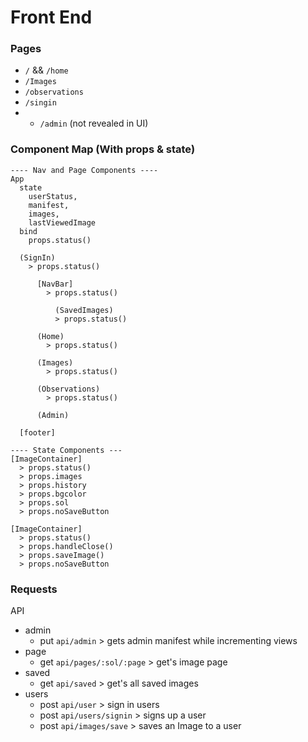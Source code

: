 # Front End

### Pages
- `/` && `/home`
- `/Images`
- `/observations`
- `/singin`
- * `/admin` (not revealed in UI)

### Component Map (With props & state)
```
---- Nav and Page Components ----
App
  state  
  	userStatus,
  	manifest,
  	images,
    lastViewedImage
  bind
    props.status()

  (SignIn)
    > props.status()

      [NavBar]
        > props.status()

          (SavedImages)
          > props.status()

      (Home)
        > props.status()

      (Images)
        > props.status()

      (Observations)
        > props.status()

      (Admin)

  [footer]

---- State Components ---
[ImageContainer]
  > props.status()
  > props.images
  > props.history
  > props.bgcolor
  > props.sol
  > props.noSaveButton

[ImageContainer]
  > props.status()
  > props.handleClose()
  > props.saveImage()
  > props.noSaveButton
```

### Requests

API
- admin
  - put `api/admin` > gets admin manifest while incrementing views
- page
  - get `api/pages/:sol/:page` > get's image page
- saved
  - get `api/saved` > get's all saved images
- users
  - post `api/user` > sign in users
  - post `api/users/signin` > signs up a user
  - post `api/images/save` > saves an Image to a user
